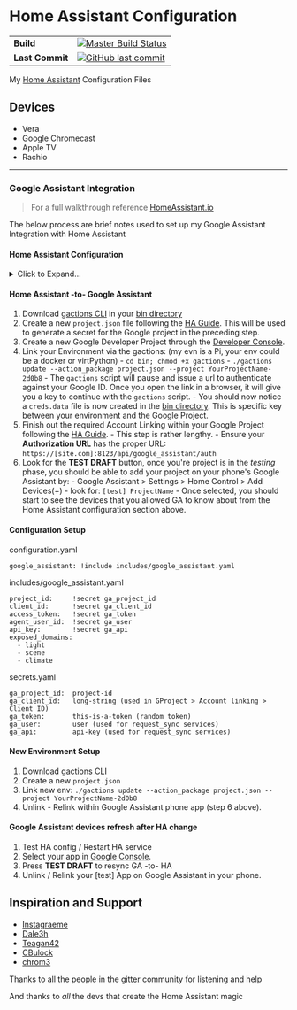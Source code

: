 # Home Assistant Configuration 

|  |  |
| --- | --- |
| **Build** | [![Master Build Status](https://travis-ci.org/mrreyes512/HomeAssistant.svg?branch=master)](https://travis-ci.org/mrreyes512/HomeAssistant) |
| **Last Commit** | [![GitHub last commit](https://img.shields.io/github/last-commit/google/skia.svg)]() | 

My [Home Assistant](https://home-assistant.io/) Configuration Files

## Devices

- Vera
- Google Chromecast
- Apple TV
- Rachio

---
### Google Assistant Integration
> For a full walkthrough reference [HomeAssistant.io](https://home-assistant.io/components/google_assistant/)

The below process are brief notes used to set up my Google Assistant Integration with Home Assistant
  
#### Home Assistant Configuration
<details> 
  <summary>Click to Expand...</summary>
  1. Enable the `google_assistant` component in your [HA config](configuration.yaml) file
  2. Choose which components to expose from HA to GA. *(I chose to expose Lights, Scenes, and Climate Control)*
  3. Test config and **reset HA Service**, this will enable the GA API into HA
</details>

#### Home Assistant -to- Google Assistant
  1. Download [gactions CLI](https://developers.google.com/actions/tools/gactions-cli) in your [bin directory](bin)
  2. Create a new `project.json` file following the [HA Guide](https://home-assistant.io/components/google_assistant/).
     This will be used to generate a secret for the Google project in the preceding step. 
  3. Create a new Google Developer Project through the [Developer Console](https://console.actions.google.com/u/0/).
  4. Link your Environment via the gactions: (my evn is a Pi, your env could be a docker or virtPython) 
    - `cd bin; chmod +x gactions`
    - `./gactions update --action_package project.json --project YourProjectName-2d0b8`
    - The `gactions` script will pause and issue a url to authenticate against your Google ID. Once you open the link in a browser, it will give you a key to continue with the `gactions` script.
    - You should now notice a `creds.data` file is now created in the [bin directory](bin). This is specific key between your environment and the Google Project.
  5. Finish out the required Account Linking within your Google Project following the [HA Guide](https://home-assistant.io/components/google_assistant/).
    - This step is rather lengthy. 
    - Ensure your **Authorization URL** has the proper URL: `https://[site.com]:8123/api/google_assistant/auth`
  6. Look for the **TEST DRAFT** button, once you're project is in the *testing* phase, you should be able to add your project on your phone's Google Assistant by:
    - Google Assistant > Settings > Home Control > Add Devices(+)
    - look for: `[test] ProjectName`
    - Once selected, you should start to see the devices that you allowed GA to know about from the Home Assistant configuration section above.

#### Configuration Setup

configuration.yaml

    google_assistant: !include includes/google_assistant.yaml

includes/google_assistant.yaml

    project_id:     !secret ga_project_id
    client_id:      !secret ga_client_id
    access_token:   !secret ga_token
    agent_user_id:  !secret ga_user
    api_key:        !secret ga_api
    exposed_domains:
      - light
      - scene
      - climate

secrets.yaml

    ga_project_id:  project-id
    ga_client_id:   long-string (used in GProject > Account linking > Client ID)
    ga_token:       this-is-a-token (random token)
    ga_user:        user (used for request_sync services)
    ga_api:         api-key (used for request_sync services)

#### New Environment Setup
  1. Download [gactions CLI](https://developers.google.com/actions/tools/gactions-cli)
  2. Create a new `project.json`
  3. Link new env: `./gactions update --action_package project.json --project YourProjectName-2d0b8`
  4. Unlink - Relink within Google Assistant phone app (step 6 above).

#### Google Assistant devices refresh after HA change
  1. Test HA config / Restart HA service
  2. Select your app in [Google Console](https://console.actions.google.com/u/0/).
  3. Press **TEST DRAFT** to resync GA -to- HA
  4. Unlink / Relink your [test] App on Google Assistant in your phone. 

## Inspiration and Support

- [Instagraeme](https://github.com/Instagraeme/Home-Assistant-Configuration/raw/master/HomeAssistant.gif)
- [Dale3h](https://github.com/dale3h/homeassistant-config) 
- [Teagan42](https://github.com/Teagan42/HomeAssistantConfig)
- [CBulock](https://github.com/cbulock/home-assistant-configs)
- [chrom3](https://github.com/chrom3)

Thanks to all the people in the [gitter](https://gitter.im/home-assistant/home-assistant) community for listening and help

And thanks to *all* the devs that create the Home Assistant magic
